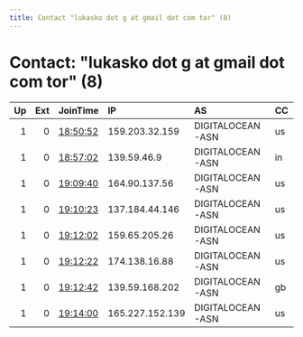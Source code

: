 ```yaml
---
title: Contact "lukasko dot g at gmail dot com tor" (8)
---
```


# Contact: "lukasko dot g at gmail dot com tor" (8)

|   Up |   Ext | JoinTime                                                                                              | IP              | AS               | CC   |   ORp |   Dirp | OS    | Version   | Nickname     |   eFamMembers |
|-----:|------:|:------------------------------------------------------------------------------------------------------|:----------------|:-----------------|:-----|------:|-------:|:------|:----------|:-------------|--------------:|
|    1 |     0 | [18:50:52](https://nusenu.github.io/OrNetStats/w/relay/C739EA875A73E617AD58C4F117421A027BAEFCD1.html) | 159.203.32.159  | DIGITALOCEAN-ASN | us   |  9001 |      0 | Linux | 0.4.7.8   | torronto     |             1 |
|    1 |     0 | [18:57:02](https://nusenu.github.io/OrNetStats/w/relay/F994145AE88AC3CD26A009D9E1E09AEB6FFFDCC0.html) | 139.59.46.9     | DIGITALOCEAN-ASN | in   |  9001 |      0 | Linux | 0.4.7.8   | bangalore    |             1 |
|    1 |     0 | [19:09:40](https://nusenu.github.io/OrNetStats/w/relay/AD8F937ED9EE38B957CF4029842D689AB2061D38.html) | 164.90.137.56   | DIGITALOCEAN-ASN | us   |  9001 |      0 | Linux | 0.4.7.8   | newyork      |             1 |
|    1 |     0 | [19:10:23](https://nusenu.github.io/OrNetStats/w/relay/0396AF450261A042F41C6BBFF9F9FB03B63669C0.html) | 137.184.44.146  | DIGITALOCEAN-ASN | us   |  9001 |      0 | Linux | 0.4.7.8   | sanfrancisco |             1 |
|    1 |     0 | [19:12:02](https://nusenu.github.io/OrNetStats/w/relay/12F13B8170C850BEA1C6BA06F955749300E19EB9.html) | 159.65.205.26   | DIGITALOCEAN-ASN | us   |  9001 |      0 | Linux | 0.4.7.8   | amsterdam    |             1 |
|    1 |     0 | [19:12:22](https://nusenu.github.io/OrNetStats/w/relay/911BE6D30B9BA42C3D9AC774B1CED234422197A8.html) | 174.138.16.88   | DIGITALOCEAN-ASN | us   |  9001 |      0 | Linux | 0.4.7.8   | singapore    |             1 |
|    1 |     0 | [19:12:42](https://nusenu.github.io/OrNetStats/w/relay/8C14CA85BEF2A67CEDDA68833AF0080E09494060.html) | 139.59.168.202  | DIGITALOCEAN-ASN | gb   |  9001 |      0 | Linux | 0.4.7.8   | london       |             1 |
|    1 |     0 | [19:14:00](https://nusenu.github.io/OrNetStats/w/relay/FBFBFCF6143289B0AF0C2F222EA18F8F35D7D08B.html) | 165.227.152.139 | DIGITALOCEAN-ASN | us   |  9001 |      0 | Linux | 0.4.7.8   | frankfurt    |             1 |
